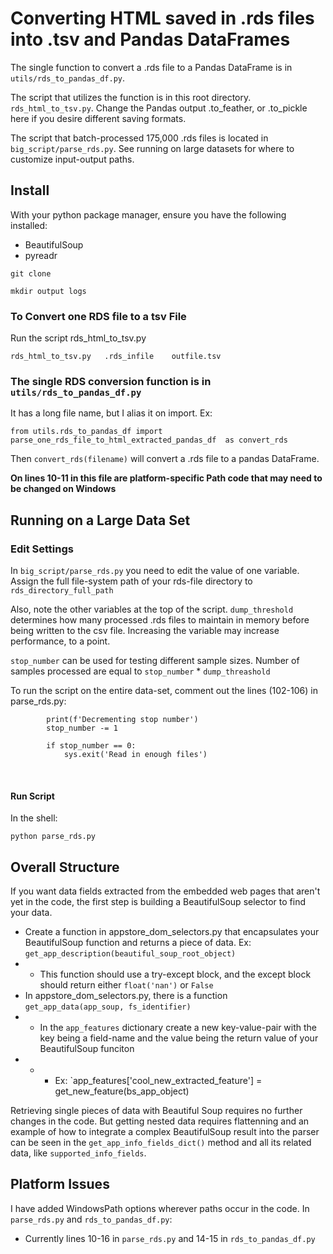 # Converting HTML saved in .rds files into .tsv and Pandas DataFrames

The single function to convert a .rds file to a Pandas DataFrame is in `utils/rds_to_pandas_df.py`. 

The script that utilizes the function is in this root directory. `rds_html_to_tsv.py`. Change the Pandas output .to_feather, or .to_pickle here if you desire different saving formats. 

The script that batch-processed 175,000 .rds files is located in `big_script/parse_rds.py`. See running on large datasets for where to customize input-output paths. 

## Install 
With your python package manager, ensure you have the following installed:
* BeautifulSoup
* pyreadr

`git clone`

`mkdir output logs`

### To Convert one RDS file to a tsv File
Run the script rds_html_to_tsv.py 

`rds_html_to_tsv.py   .rds_infile    outfile.tsv`

### The single RDS conversion function is in `utils/rds_to_pandas_df.py`
It has a long file name, but I alias it on import. Ex:

`from utils.rds_to_pandas_df import 
parse_one_rds_file_to_html_extracted_pandas_df 
as convert_rds`

Then `convert_rds(filename)` will convert a .rds file to a pandas DataFrame.

**On lines 10-11 in this file are platform-specific Path code that may need to be changed on Windows**

## Running on a Large Data Set
### Edit Settings
In `big_script/parse_rds.py` you need to edit the value of one variable. Assign the full file-system path of your rds-file
 directory to `rds_directory_full_path`
 
 Also, note the other variables at the top of the script. `dump_threshold` determines how many processed .rds files
  to maintain in memory before being written to the csv file. Increasing the variable may increase performance, to a
   point. 
   
   `stop_number` can be used for testing different sample sizes. Number of samples processed are equal to
    `stop_number` * `dump_threashold`
    
   To run the script on the entire data-set, comment out the lines (102-106) in parse_rds.py:
    
            print(f'Decrementing stop number')
            stop_number -= 1
            
            if stop_number == 0:
                sys.exit('Read in enough files')
 
<br>

#### Run Script
In the shell:
 
 `python parse_rds.py`
 
## Overall Structure

If you want data fields extracted from the embedded web pages that aren't yet in the code, the first step is building a BeautifulSoup selector to find your data. 

* Create a function in appstore_dom_selectors.py that encapsulates your BeautifulSoup function and returns a piece of data. Ex: `get_app_description(beautiful_soup_root_object)`
* * This function should use a try-except block, and the except block should return either `float('nan')` or `False`
* In appstore_dom_selectors.py, there is a function `get_app_data(app_soup, fs_identifier)`
* * In the `app_features` dictionary create a new key-value-pair with the key being a field-name and the value being the return value of your BeautifulSoup funciton
* * * Ex: `app_features['cool_new_extracted_feature'] = get_new_feature(bs_app_object)

Retrieving single pieces of data with Beautiful Soup requires no further changes in the code. But getting nested data requires flattenning and an example of how to integrate a complex BeautifulSoup result into the parser can be seen in the `get_app_info_fields_dict()` method and all its related data, like `supported_info_fields`. 

## Platform Issues

I have added WindowsPath options wherever paths occur in the code. In `parse_rds.py` and `rds_to_pandas_df.py`:
* Currently lines 10-16 in `parse_rds.py` and 14-15 in `rds_to_pandas_df.py`
